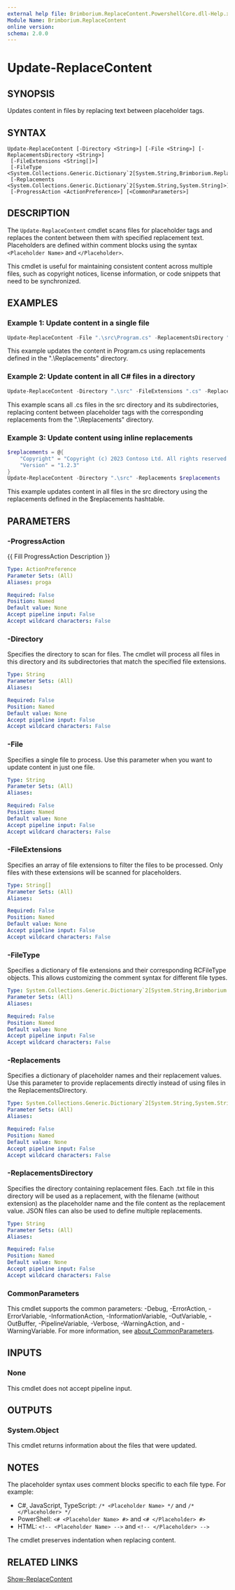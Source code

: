 ```yaml
---
external help file: Brimborium.ReplaceContent.PowershellCore.dll-Help.xml
Module Name: Brimborium.ReplaceContent
online version:
schema: 2.0.0
---
```


# Update-ReplaceContent

## SYNOPSIS
Updates content in files by replacing text between placeholder tags.

## SYNTAX

```
Update-ReplaceContent [-Directory <String>] [-File <String>] [-ReplacementsDirectory <String>]
 [-FileExtensions <String[]>]
 [-FileType <System.Collections.Generic.Dictionary`2[System.String,Brimborium.ReplaceContent.RCFileType]>]
 [-Replacements <System.Collections.Generic.Dictionary`2[System.String,System.String]>]
 [-ProgressAction <ActionPreference>] [<CommonParameters>]
```

## DESCRIPTION
The `Update-ReplaceContent` cmdlet scans files for placeholder tags and replaces the content between them with specified replacement text. Placeholders are defined within comment blocks using the syntax `<Placeholder Name>` and `</Placeholder>`.

This cmdlet is useful for maintaining consistent content across multiple files, such as copyright notices, license information, or code snippets that need to be synchronized.

## EXAMPLES

### Example 1: Update content in a single file
```powershell
Update-ReplaceContent -File ".\src\Program.cs" -ReplacementsDirectory ".\Replacements"
```

This example updates the content in Program.cs using replacements defined in the ".\Replacements" directory.

### Example 2: Update content in all C# files in a directory
```powershell
Update-ReplaceContent -Directory ".\src" -FileExtensions ".cs" -ReplacementsDirectory ".\Replacements"
```

This example scans all .cs files in the src directory and its subdirectories, replacing content between placeholder tags with the corresponding replacements from the ".\Replacements" directory.

### Example 3: Update content using inline replacements
```powershell
$replacements = @{
    "Copyright" = "Copyright (c) 2023 Contoso Ltd. All rights reserved."
    "Version" = "1.2.3"
}
Update-ReplaceContent -Directory ".\src" -Replacements $replacements
```

This example updates content in all files in the src directory using the replacements defined in the $replacements hashtable.

## PARAMETERS

### -ProgressAction
{{ Fill ProgressAction Description }}

```yaml
Type: ActionPreference
Parameter Sets: (All)
Aliases: proga

Required: False
Position: Named
Default value: None
Accept pipeline input: False
Accept wildcard characters: False
```

### -Directory
Specifies the directory to scan for files. The cmdlet will process all files in this directory and its subdirectories that match the specified file extensions.

```yaml
Type: String
Parameter Sets: (All)
Aliases:

Required: False
Position: Named
Default value: None
Accept pipeline input: False
Accept wildcard characters: False
```

### -File
Specifies a single file to process. Use this parameter when you want to update content in just one file.

```yaml
Type: String
Parameter Sets: (All)
Aliases:

Required: False
Position: Named
Default value: None
Accept pipeline input: False
Accept wildcard characters: False
```

### -FileExtensions
Specifies an array of file extensions to filter the files to be processed. Only files with these extensions will be scanned for placeholders.

```yaml
Type: String[]
Parameter Sets: (All)
Aliases:

Required: False
Position: Named
Default value: None
Accept pipeline input: False
Accept wildcard characters: False
```

### -FileType
Specifies a dictionary of file extensions and their corresponding RCFileType objects. This allows customizing the comment syntax for different file types.

```yaml
Type: System.Collections.Generic.Dictionary`2[System.String,Brimborium.ReplaceContent.RCFileType]
Parameter Sets: (All)
Aliases:

Required: False
Position: Named
Default value: None
Accept pipeline input: False
Accept wildcard characters: False
```

### -Replacements
Specifies a dictionary of placeholder names and their replacement values. Use this parameter to provide replacements directly instead of using files in the ReplacementsDirectory.

```yaml
Type: System.Collections.Generic.Dictionary`2[System.String,System.String]
Parameter Sets: (All)
Aliases:

Required: False
Position: Named
Default value: None
Accept pipeline input: False
Accept wildcard characters: False
```

### -ReplacementsDirectory
Specifies the directory containing replacement files. Each .txt file in this directory will be used as a replacement, with the filename (without extension) as the placeholder name and the file content as the replacement value. JSON files can also be used to define multiple replacements.

```yaml
Type: String
Parameter Sets: (All)
Aliases:

Required: False
Position: Named
Default value: None
Accept pipeline input: False
Accept wildcard characters: False
```

### CommonParameters
This cmdlet supports the common parameters: -Debug, -ErrorAction, -ErrorVariable, -InformationAction, -InformationVariable, -OutVariable, -OutBuffer, -PipelineVariable, -Verbose, -WarningAction, and -WarningVariable. For more information, see [about_CommonParameters](http://go.microsoft.com/fwlink/?LinkID=113216).

## INPUTS

### None
This cmdlet does not accept pipeline input.

## OUTPUTS

### System.Object
This cmdlet returns information about the files that were updated.

## NOTES
The placeholder syntax uses comment blocks specific to each file type. For example:
- C#, JavaScript, TypeScript: `/* <Placeholder Name> */` and `/* </Placeholder> */`
- PowerShell: `<# <Placeholder Name> #>` and `<# </Placeholder> #>`
- HTML: `<!-- <Placeholder Name> -->` and `<!-- </Placeholder> -->`

The cmdlet preserves indentation when replacing content.

## RELATED LINKS

[Show-ReplaceContent](Show-ReplaceContent.md)
